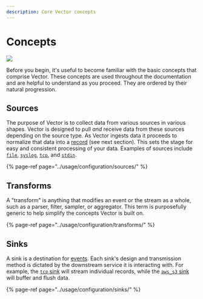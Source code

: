 ```yaml
---
description: Core Vector concepts
---
```


# Concepts

![][assets.components]

Before you begin, it's useful to become familiar with the basic concepts that comprise Vector. These concepts are used throughout the documentation and are helpful to understand as you proceed. They are ordered by their natural progression.

## Sources

The purpose of Vector is to collect data from various sources in various shapes. Vector is designed to pull _and_ receive data from these sources depending on the source type. As Vector ingests data it proceeds to normalize that data into a [record](#records) \(see next section\). This sets the stage for easy and consistent processing of your data. Examples of sources include [`file`][docs.sources.file], [`syslog`][docs.sources.syslog], [`tcp`][docs.sources.tcp], and [`stdin`][docs.sources.stdin].

{% page-ref page="../usage/configuration/sources/" %}

## Transforms

A "transform" is anything that modifies an event or the stream as a whole, such as a parser, filter, sampler, or aggregator. This term is purposefully generic to help simplify the concepts Vector is built on.

{% page-ref page="../usage/configuration/transforms/" %}

## Sinks

A sink is a destination for [events][docs.data_model#event]. Each sink's design and transmission method is dictated by the downstream service it is interacting with. For example, the [`tcp` sink][docs.sinks.tcp] will stream individual records, while the [`aws_s3` sink][docs.sinks.aws_s3] will buffer and flush data.

{% page-ref page="../usage/configuration/sinks/" %}


[assets.components]: ../assets/components.svg
[docs.data_model#event]: ../about/data-model#event
[docs.sinks.aws_s3]: ../usage/configuration/sinks/aws_s3.md
[docs.sinks.tcp]: ../usage/configuration/sinks/tcp.md
[docs.sources.file]: ../usage/configuration/sources/file.md
[docs.sources.stdin]: ../usage/configuration/sources/stdin.md
[docs.sources.syslog]: ../usage/configuration/sources/syslog.md
[docs.sources.tcp]: ../usage/configuration/sources/tcp.md
